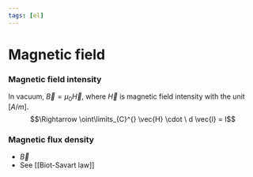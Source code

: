 ```yaml
---
tags: [el]
---
```

# Magnetic field

### Magnetic field intensity
In vacuum, $\vec{B} = \mu_{0}\vec{H}$, where $\vec{H}$ is magnetic field intensity with the unit $[A/m]$.
$$\Rightarrow \oint\limits_{C}^{} \vec{H} \cdot \ d \vec{l} = I$$
### Magnetic flux density
- $\vec{B}$
- See [[Biot-Savart law]]